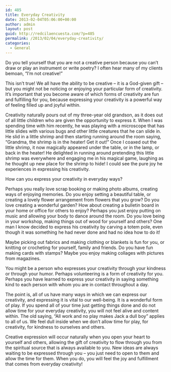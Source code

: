 ```yaml
---
id: 485
title: Everyday Creativity
date: 2013-02-04T05:06:00+00:00
author: admin
layout: post
guid: http://redcilaencuesta.com/?p=485
permalink: /2013/02/04/everyday-creativity/
categories:
  - General
---
```

Do you tell yourself that you are not a creative person because you can&#8217;t draw or play an instrument or write poetry? I often hear many of my clients bemoan, &#8220;I&#8217;m not creative!&#8221;

This isn&#8217;t true! We all have the ability to be creative &#8211; it is a God-given gift &#8211; but you might not be noticing or enjoying your particular form of creativity. It&#8217;s important that you become aware of which forms of creativity are fun and fulfilling for you, because expressing your creativity is a powerful way of feeling filled up and joyful within.

Creativity naturally pours out of my three-year old grandson, as it does out of all little children who are given the opportunity to express it. When I was spending time with him recently, he was playing with a microscope that has little slides with various bugs and other little creatures that he can slide in. He slid in a little shrimp and then starting running around the room saying, &#8220;Grandma, the shrimp is in the heater! Get it out!&#8221; Once I coaxed out the little shrimp, it now magically appeared under the table, or in the lamp, or back in the heater! He delighted in running around pretending this little shrimp was everywhere and engaging me in his magical game, laughing as he thought up new place for the shrimp to hide! I could see the pure joy he experiences in expressing his creativity.

How can you express your creativity in everyday ways?

Perhaps you really love scrap booking or making photo albums, creating ways of enjoying memories. Do you enjoy setting a beautiful table, or creating a lovely flower arrangement from flowers that you grow? Do you love creating a wonderful garden? How about creating a bulletin board in your home or office for others to enjoy? Perhaps you just enjoy putting on music and allowing your body to dance around the room. Do you love being in your workshop, making things out of wood for yourself and others? One man I know decided to express his creativity by carving a totem pole, even though it was something he had never done and had no idea how to do it!

Maybe picking out fabrics and making clothing or blankets is fun for you, or knitting or crocheting for yourself, family and friends. Do you have fun making cards with stamps? Maybe you enjoy making collages with pictures from magazines.

You might be a person who expresses your creativity through your kindness or through your humor. Perhaps volunteering is a form of creativity for you. Perhaps you have learned to express your creativity in saying something kind to each person with whom you are in contact throughout a day.

The point is, all of us have many ways in which we can express our creativity, and expressing it is vital to our well-being. It is a wonderful form of play. If you spend all of your time just getting things done and do not allow time for your everyday creativity, you will not feel alive and content within. The old saying, &#8220;All work and no play makes Jack a dull boy&#8221; applies to all of us. We feel dull inside when we don&#8217;t allow time for play, for creativity, for kindness to ourselves and others.

Creative expression will occur naturally when you open your heart to yourself and others, allowing the gift of creativity to flow through you from the spiritual source that is always available to you. New ideas are always waiting to be expressed through you &#8211; you just need to open to them and allow the time for them. When you do, you will feel the joy and fulfillment that comes from everyday creativity!